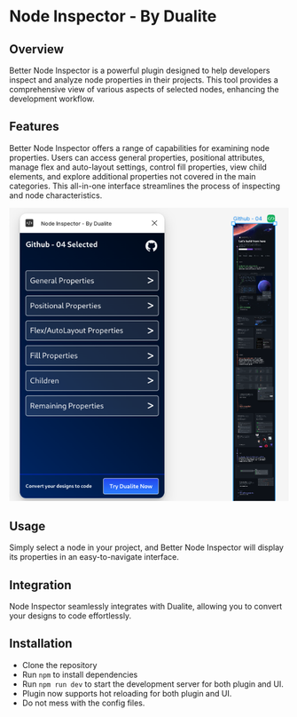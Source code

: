 # Node Inspector - By Dualite

## Overview

Better Node Inspector is a powerful plugin designed to help developers inspect and analyze node properties in their projects. This tool provides a comprehensive view of various aspects of selected nodes, enhancing the development workflow.

## Features

Better Node Inspector offers a range of capabilities for examining node properties. Users can access general properties, positional attributes, manage flex and auto-layout settings, control fill properties, view child elements, and explore additional properties not covered in the main categories. This all-in-one interface streamlines the process of inspecting and node characteristics.

![selectedNode](image-2.png)

## Usage

Simply select a node in your project, and Better Node Inspector will display its properties in an easy-to-navigate interface.

## Integration

Node Inspector seamlessly integrates with Dualite, allowing you to convert your designs to code effortlessly.

## Installation

- Clone the repository
- Run `npm` to install dependencies
- Run `npm run dev` to start the development server for both plugin and UI.
- Plugin now supports hot reloading for both plugin and UI.
- Do not mess with the config files.
